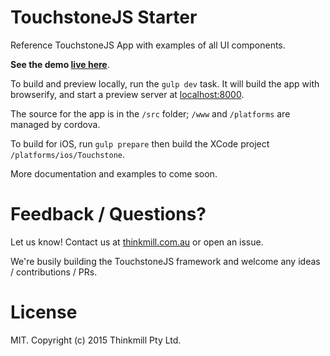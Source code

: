 TouchstoneJS Starter
====================

Reference TouchstoneJS App with examples of all UI components.

**See the demo [live here](https://touchstonejs.github.io/touchstonejs-starter/)**.

To build and preview locally, run the `gulp dev` task. It will build the app with browserify, and start a preview server at [localhost:8000](http://localhost:8000).

The source for the app is in the `/src` folder; `/www` and `/platforms` are managed by cordova.

To build for iOS, run `gulp prepare` then build the XCode project `/platforms/ios/Touchstone`.

More documentation and examples to come soon.


# Feedback / Questions?

Let us know! Contact us at [thinkmill.com.au](http://www.thinkmill.com.au/) or open an issue.

We're busily building the TouchstoneJS framework and welcome any ideas / contributions / PRs.


# License

MIT. Copyright (c) 2015 Thinkmill Pty Ltd.
